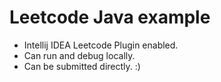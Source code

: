 # Leetcode Java example

* Intellij IDEA Leetcode Plugin enabled.
* Can run and debug locally.
* Can be submitted directly. :)
